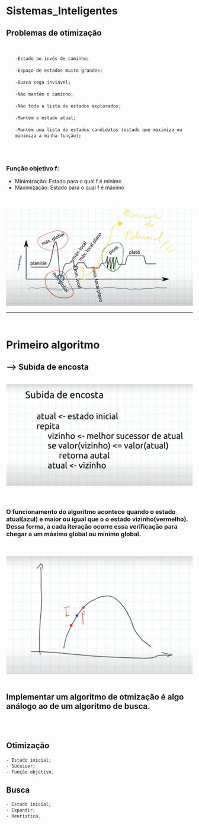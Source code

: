 # Sistemas_Inteligentes


<h2>Problemas de otimização</h2>

<br>

<ul>

    -Estado ao invés de caminho; 

    -Espaço de estados muito grandes;

    -Busca cega inviável;

    -Não mantém o caminho;

    -Não toda a lista de estados explorados;

    -Mantém o estado atual;

    -Mantém uma lista de estados candidatos (estado que maximiza ou minimiza a minha função);

</ul>

<br>
<br>

### Função objetivo f:
<ul>
    <li>
    Minimização:
        Estado para o qual f é mínimo
    </li>
    <li>
    Maximização:
        Estado para o qual f é máximo
    </li>
</ul>

<br>
<br>

<img src="imagens/max_min.png">

<hr>
<br>

<h1>Primeiro algoritmo</h1>

<h2>--> Subida de encosta</h2>
<br>
<img src="imagens/encosta.png">

<br>
<br>
<br>

### O funcionamento do algoritmo acontece quando o estado atual(azul) e maior ou igual que o o estado vizinho(vermelho). Dessa forma, a cada iteração ocorre essa verificação para chegar a um máximo global ou mínimo global.
<br>
<br>
<img src="imagens/grafico.png">


<br>
<br>

## Implementar um algoritmo de otmização é algo análogo ao de um algoritmo de busca.

<br>
<br>

## Otimização
    - Estado inicial;
    - Sucessor;
    - Função objetivo.



## Busca
    - Estado inicial;
    - Expandir;
    - Heurística.